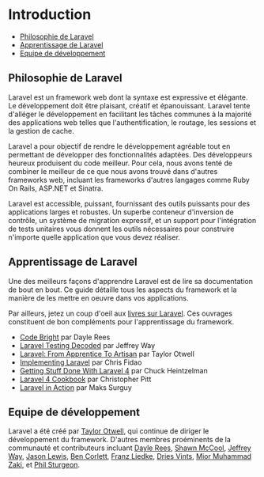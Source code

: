# Introduction

- [Philosophie de Laravel](#laravel-philosophy)
- [Apprentissage de Laravel](#learning-laravel)
- [Equipe de développement](#development-team)

<a name="laravel-philosophy"></a>
## Philosophie de Laravel

Laravel est un framework web dont la syntaxe est expressive et élégante. Le développement doit être plaisant, créatif et épanouissant. Laravel tente d'alléger le développement en facilitant les tâches communes à la majorité des applications web telles que l'authentification, le routage, les sessions et la gestion de cache.

Laravel a pour objectif de rendre le développement agréable tout en permettant de développer des fonctionnalités adaptées. Des développeurs heureux produisent du code meilleur. Pour cela, nous avons tenté de combiner le meilleur de ce que nous avons trouvé dans d'autres frameworks web, incluant les frameworks d'autres langages comme Ruby On Rails, ASP.NET et Sinatra.

Laravel est accessible, puissant, fournissant des outils puissants pour des applications larges et robustes. Un superbe conteneur d'inversion de contrôle, un système de migration expressif, et un support pour l'intégration de tests unitaires vous donnent les outils nécessaires pour construire n'importe quelle application que vous devez réaliser.

<a name="learning-laravel"></a>
## Apprentissage de Laravel

Une des meilleurs façons d'apprendre Laravel est de lire sa documentation de bout en bout. Ce guide détaille tous les aspects du framework et la manière de les mettre en oeuvre dans vos applications.

Par ailleurs, jetez un coup d'oeil aux [livres sur Laravel](http://wiki.laravel.io/Books). Ces ouvrages constituent de bon compléments pour l'apprentissage du framework.

- [Code Bright](https://leanpub.com/codebright) par Dayle Rees
- [Laravel Testing Decoded](https://leanpub.com/laravel-testing-decoded) par Jeffrey Way
- [Laravel: From Apprentice To Artisan](https://leanpub.com/laravel) par Taylor Otwell
- [Implementing Laravel](https://leanpub.com/implementinglaravel) par Chris Fidao
- [Getting Stuff Done With Laravel 4](https://leanpub.com/gettingstuffdonelaravel) par Chuck Heintzelman
- [Laravel 4 Cookbook](https://leanpub.com/laravel4cookbook) par Christopher Pitt
- [Laravel in Action](http://www.manning.com/surguy/) par Maks Surguy

<a name="development-team"></a>
## Equipe de développement

Laravel a été créé par [Taylor Otwell](https://github.com/taylorotwell), qui continue de diriger le développement du framework. D'autres membres proéminents de la communauté et contributeurs incluant [Dayle Rees](https://github.com/daylerees), [Shawn McCool](https://github.com/ShawnMcCool), [Jeffrey Way](https://github.com/JeffreyWay), [Jason Lewis](https://github.com/jasonlewis), [Ben Corlett](https://github.com/bencorlett), [Franz Liedke](https://github.com/franzliedke), [Dries Vints](https://github.com/driesvints), [Mior Muhammad Zaki](https://github.com/crynobone), et [Phil Sturgeon](https://github.com/philsturgeon).
